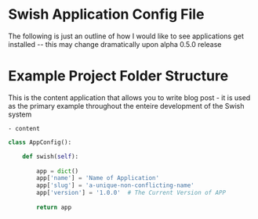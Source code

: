 # Swish Application Config File

The following is just an outline of how I would like to see applications get installed -- this may change dramatically upon alpha 0.5.0 release

# Example Project Folder Structure

This is the content application that allows you to write blog post - it is used as the primary example throughout the enteire development of the Swish system

```
- content
```


```python
class AppConfig():

    def swish(self):
        
        app = dict()    
        app['name'] = 'Name of Application'
        app['slug'] = 'a-unique-non-conflicting-name'
        app['version'] = '1.0.0'  # The Current Version of APP
        
        return app
```